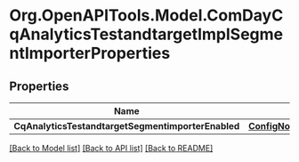 # Org.OpenAPITools.Model.ComDayCqAnalyticsTestandtargetImplSegmentImporterProperties
## Properties

Name | Type | Description | Notes
------------ | ------------- | ------------- | -------------
**CqAnalyticsTestandtargetSegmentimporterEnabled** | [**ConfigNodePropertyBoolean**](ConfigNodePropertyBoolean.md) |  | [optional] 

[[Back to Model list]](../README.md#documentation-for-models) [[Back to API list]](../README.md#documentation-for-api-endpoints) [[Back to README]](../README.md)

